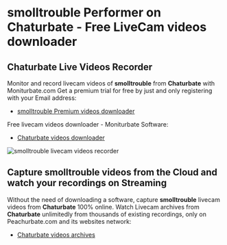 # smolltrouble Performer on Chaturbate - Free LiveCam videos downloader

## Chaturbate Live Videos Recorder

Monitor and record livecam videos of **smolltrouble** from **Chaturbate** with Moniturbate.com
Get a premium trial for free by just and only registering with your Email address:
* [smolltrouble Premium videos downloader](https://moniturbate.com/request-demo-licence-key.html)

Free livecam videos downloader - Moniturbate Software:
* [Chaturbate videos downloader](https://moniturbate.com/moniturbate-download-software.html)

![smolltrouble livecam videos recorder](https://peachurnet.com/templates/moniturbate-software.png)


## Capture smolltrouble videos from the Cloud and watch your recordings on Streaming

Without the need of downloading a software, capture **smolltrouble** livecam videos from **Chaturbate** 100% online.
Watch Livecam archives from **Chaturbate** unlimitedly from thousands of existing recordings, only on Peachurbate.com and its websites network:
* [Chaturbate videos archives](https://peachurnet.com/)